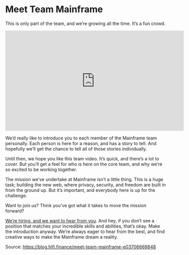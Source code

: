 
# Meet Team Mainframe

This is only part of the team, and we’re growing all the time. It’s a fun crowd.

<center><iframe width="560" height="315" src="https://www.youtube.com/embed/EAWkjEGQoI4" frameborder="0" allowfullscreen></iframe></center>

We’d really like to introduce you to each member of the Mainframe team personally. Each person is here for a reason, and has a story to tell. And hopefully we’ll get the chance to tell all of those stories individually.

Until then, we hope you like this team video. It’s quick, and there’s a lot to cover. But you’ll get a feel for who is here on the core team, and why we’re so excited to be working together.

The mission we’ve undertake at Mainframe isn’t a little thing. This is a huge task; building the new web, where privacy, security, and freedom are built in from the ground up. But it’s important, and everybody here is up for the challenge.

Want to join us? Think you’ve got what it takes to move the mission forward?

[We’re hiring, and we want to hear from you](https://mainframe.com/jobs/). And hey, if you don’t see a position that matches your incredible skills and abilities, that’s okay. Make the introduction anyway. We’re always eager to hear from the best, and find creative ways to make the Mainframe dream a reality.


Source: https://blog.hifi.finance/meet-team-mainframe-e03706669848
